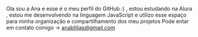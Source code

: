 Ola sou a Ana e esse é o meu perfil do GitHub :)
, estou estudando na Alura
, estou me desenvolvendo na linguagem JavaScript
e utilizo esse espaço para minha organização e compartilhamento dos meu projetos
 Pode entar em contato comigo -> anablilias@gmail.com
